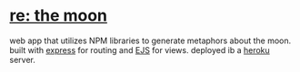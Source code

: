 # [re: the moon](https://regardingthemoon.herokuapp.com/)

web app that utilizes NPM libraries to generate metaphors about the moon. built with [express](https://expressjs.com/) for routing and [EJS](https://ejs.co/) for views.
deployed ib a [heroku](https://www.heroku.com/what) server. 
